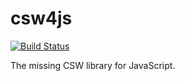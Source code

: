csw4js
======

[![Build Status](https://travis-ci.org/tomkralidis/csw4js.png?branch=master)](https://travis-ci.org/tomkralidis/csw4js)

The missing CSW library for JavaScript.
